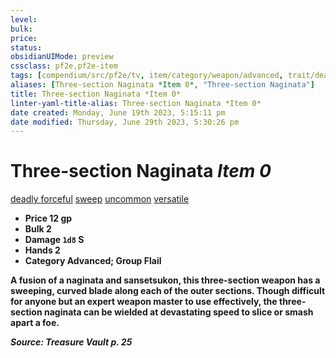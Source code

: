 ```yaml
---
level:
bulk:
price:
status:
obsidianUIMode: preview
cssclass: pf2e,pf2e-item
tags: [compendium/src/pf2e/tv, item/category/weapon/advanced, trait/deadly-d8, trait/forceful, trait/sweep, trait/uncommon, trait/versatile-b]
aliases: [Three-section Naginata *Item 0*, "Three-section Naginata"]
title: Three-section Naginata *Item 0*
linter-yaml-title-alias: Three-section Naginata *Item 0*
date created: Monday, June 19th 2023, 5:15:11 pm
date modified: Thursday, June 29th 2023, 5:30:26 pm
---
```


# Three-section Naginata *Item 0*

[deadly <d8>](rules/traits/deadly.md) [forceful](rules/traits/forceful.md) [sweep](rules/traits/sweep.md) [uncommon](rules/traits/uncommon.md) [versatile <B>](rules/traits/versatile.md)  

- **Price** 12 gp
- **Bulk** 2
- **Damage** `1d8` S
- **Hands** 2
- **Category** Advanced; **Group** Flail

A fusion of a naginata and sansetsukon, this three-section weapon has a sweeping, curved blade along each of the outer sections. Though difficult for anyone but an expert weapon master to use effectively, the three-section naginata can be wielded at devastating speed to slice or smash apart a foe.

*Source: Treasure Vault p. 25*
